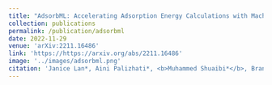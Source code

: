 ```yaml
---
title: "AdsorbML: Accelerating Adsorption Energy Calculations with Machine Learning"
collection: publications
permalink: /publication/adsorbml
date: 2022-11-29
venue: 'arXiv:2211.16486'
link: 'https://https://arxiv.org/abs/2211.16486'
image: '../images/adsorbml.png'
citation: 'Janice Lan*, Aini Palizhati*, <b>Muhammed Shuaibi*</b>, Brandon M. Wood*, Brook Wander, Abhishek Das, Matt Uyttendaele, C. Lawrence Zitnick, Zachary W. Ulissi: "AdsorbML: Accelerating Adsorption Energy Calculations with Machine Learning, 2022; arXiv:2211.16486"'
---
```

